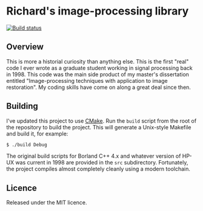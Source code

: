 # Richard's image-processing library

[![Build status](https://travis-ci.org/rcook/ripl.png)](https://travis-ci.org/rcook/ripl)

## Overview

This is more a historial curiosity than anything else. This is the first "real"
code I ever wrote as a graduate student working in signal processing back in
1998. This code was the main side product of my master's dissertation entitled
"Image-processing techniques with application to image restoration". My coding
skills have come on along a great deal since then.

## Building

I've updated this project to use [CMake](http://www.cmake.org/). Run the `build`
script from the root of the repository to build the project. This will generate
a Unix-style Makefile and build it, for example:

```bash
$ ./build Debug
```

The original build scripts for Borland C++ 4.x and whatever version of HP-UX was
current in 1998 are provided in the `src` subdirectory. Fortunately, the project
compiles almost completely cleanly using a modern toolchain.

## Licence

Released under the MIT licence.

